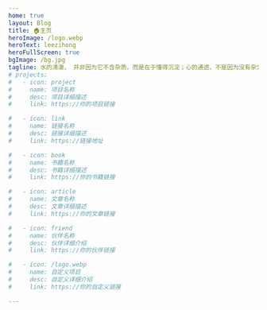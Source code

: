 ```yaml
---
home: true
layout: Blog
title: 🏠主页
heroImage: /logo.webp
heroText: leezihong
heroFullScreen: true
bgImage: /bg.jpg
tagline: 水的清澈， 并非因为它不含杂质，而是在于懂得沉淀；心的通透，不是因为没有杂念，而是在于明白取舍
# projects:
#   - icon: project
#     name: 项目名称
#     desc: 项目详细描述
#     link: https://你的项目链接

#   - icon: link
#     name: 链接名称
#     desc: 链接详细描述
#     link: https://链接地址

#   - icon: book
#     name: 书籍名称
#     desc: 书籍详细描述
#     link: https://你的书籍链接

#   - icon: article
#     name: 文章名称
#     desc: 文章详细描述
#     link: https://你的文章链接

#   - icon: friend
#     name: 伙伴名称
#     desc: 伙伴详细介绍
#     link: https://你的伙伴链接

#   - icon: /logo.webp
#     name: 自定义项目
#     desc: 自定义详细介绍
#     link: https://你的自定义链接

---
```


